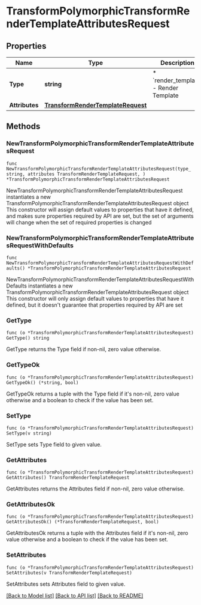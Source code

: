 # TransformPolymorphicTransformRenderTemplateAttributesRequest

## Properties

Name | Type | Description | Notes
------------ | ------------- | ------------- | -------------
**Type** | **string** | * &#x60;render_template&#x60; - Render Template | 
**Attributes** | [**TransformRenderTemplateRequest**](TransformRenderTemplateRequest.md) |  | 

## Methods

### NewTransformPolymorphicTransformRenderTemplateAttributesRequest

`func NewTransformPolymorphicTransformRenderTemplateAttributesRequest(type_ string, attributes TransformRenderTemplateRequest, ) *TransformPolymorphicTransformRenderTemplateAttributesRequest`

NewTransformPolymorphicTransformRenderTemplateAttributesRequest instantiates a new TransformPolymorphicTransformRenderTemplateAttributesRequest object
This constructor will assign default values to properties that have it defined,
and makes sure properties required by API are set, but the set of arguments
will change when the set of required properties is changed

### NewTransformPolymorphicTransformRenderTemplateAttributesRequestWithDefaults

`func NewTransformPolymorphicTransformRenderTemplateAttributesRequestWithDefaults() *TransformPolymorphicTransformRenderTemplateAttributesRequest`

NewTransformPolymorphicTransformRenderTemplateAttributesRequestWithDefaults instantiates a new TransformPolymorphicTransformRenderTemplateAttributesRequest object
This constructor will only assign default values to properties that have it defined,
but it doesn't guarantee that properties required by API are set

### GetType

`func (o *TransformPolymorphicTransformRenderTemplateAttributesRequest) GetType() string`

GetType returns the Type field if non-nil, zero value otherwise.

### GetTypeOk

`func (o *TransformPolymorphicTransformRenderTemplateAttributesRequest) GetTypeOk() (*string, bool)`

GetTypeOk returns a tuple with the Type field if it's non-nil, zero value otherwise
and a boolean to check if the value has been set.

### SetType

`func (o *TransformPolymorphicTransformRenderTemplateAttributesRequest) SetType(v string)`

SetType sets Type field to given value.


### GetAttributes

`func (o *TransformPolymorphicTransformRenderTemplateAttributesRequest) GetAttributes() TransformRenderTemplateRequest`

GetAttributes returns the Attributes field if non-nil, zero value otherwise.

### GetAttributesOk

`func (o *TransformPolymorphicTransformRenderTemplateAttributesRequest) GetAttributesOk() (*TransformRenderTemplateRequest, bool)`

GetAttributesOk returns a tuple with the Attributes field if it's non-nil, zero value otherwise
and a boolean to check if the value has been set.

### SetAttributes

`func (o *TransformPolymorphicTransformRenderTemplateAttributesRequest) SetAttributes(v TransformRenderTemplateRequest)`

SetAttributes sets Attributes field to given value.



[[Back to Model list]](../README.md#documentation-for-models) [[Back to API list]](../README.md#documentation-for-api-endpoints) [[Back to README]](../README.md)


